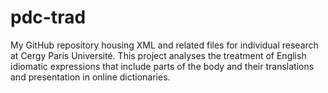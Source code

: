 # pdc-trad
My GitHub repository housing XML and related files for individual research at Cergy Paris Université. This project analyses the treatment of English idiomatic expressions that include parts of the body and their translations and presentation in online dictionaries.
